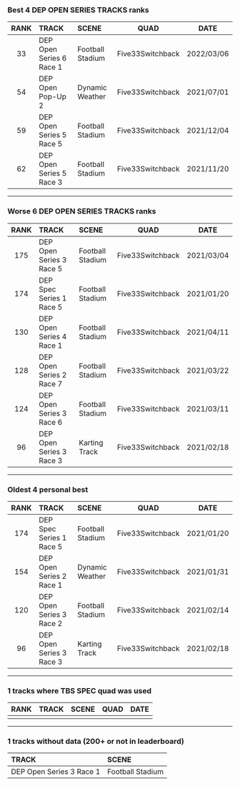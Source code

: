 ### Best 4 DEP OPEN SERIES TRACKS ranks
|RANK|TRACK|SCENE|QUAD|DATE|
|:---:|:---|:---|:---:|:---:|
|33|DEP Open Series 6 Race 1|Football Stadium|Five33Switchback|2022/03/06|
|54|DEP Open Pop-Up 2|Dynamic Weather|Five33Switchback|2021/07/01|
|59|DEP Open Series 5 Race 5|Football Stadium|Five33Switchback|2021/12/04|
|62|DEP Open Series 5 Race 3|Football Stadium|Five33Switchback|2021/11/20|
---
### Worse 6 DEP OPEN SERIES TRACKS ranks
|RANK|TRACK|SCENE|QUAD|DATE|
|:---:|:---|:---|:---:|:---:|
|175|DEP Open Series 3 Race 5|Football Stadium|Five33Switchback|2021/03/04|
|174|DEP Spec Series 1 Race 5|Football Stadium|Five33Switchback|2021/01/20|
|130|DEP Open Series 4 Race 1|Football Stadium|Five33Switchback|2021/04/11|
|128|DEP Open Series 2 Race 7|Football Stadium|Five33Switchback|2021/03/22|
|124|DEP Open Series 3 Race 6|Football Stadium|Five33Switchback|2021/03/11|
|96|DEP Open Series 3 Race 3|Karting Track|Five33Switchback|2021/02/18|
---
### Oldest 4 personal best
|RANK|TRACK|SCENE|QUAD|DATE|
|:---:|:---|:---|:---:|:---:|
|174|DEP Spec Series 1 Race 5|Football Stadium|Five33Switchback|2021/01/20|
|154|DEP Open Series 2 Race 1|Dynamic Weather|Five33Switchback|2021/01/31|
|120|DEP Open Series 3 Race 2|Football Stadium|Five33Switchback|2021/02/14|
|96|DEP Open Series 3 Race 3|Karting Track|Five33Switchback|2021/02/18|
---
### 1 tracks where TBS SPEC quad was used
|RANK|TRACK|SCENE|QUAD|DATE|
|:---:|:---|:---|:---:|:---:|
||||||
---
### 1 tracks without data (200+ or not in leaderboard)
|TRACK|SCENE|
|:---|:---|
|DEP Open Series 3 Race 1|Football Stadium|
